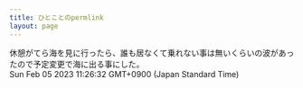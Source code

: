 ```yaml
---
title: ひとことのpermlink
layout: page
---
```

<div class="box" dt="1675563992635">
  休憩がてら海を見に行ったら、誰も居なくて乗れない事は無いくらいの波があったので予定変更で海に出る事にした。
  <div class="content is-small">Sun Feb 05 2023 11:26:32 GMT+0900 (Japan Standard Time)</div>
</div>